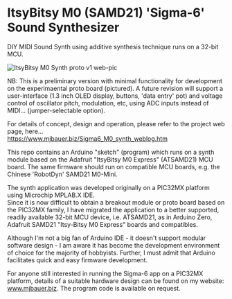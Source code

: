 # ItsyBitsy M0 (SAMD21) 'Sigma-6' Sound Synthesizer
DIY MIDI Sound Synth using additive synthesis technique runs on a 32-bit MCU.

![ItsyBitsy M0 Synth proto v1 web-pic](https://github.com/user-attachments/assets/1d608cde-76c9-4658-8a4e-76bf738acc02)

NB: This is a preliminary version with minimal functionality for development on the experimaental proto board (pictured). 
A future revision will support a user-interface (1.3 inch OLED display, buttons, 'data entry' pot) and voltage control of
oscillator pitch, modulation, etc, using ADC inputs instead of MIDI... (jumper-selectable option).

For details of concept, design and operation, please refer to the project web page, here...  
https://www.mjbauer.biz/Sigma6_M0_synth_weblog.htm

This repo contains an Arduino "sketch" (program) which runs on a synth module based on the Adafruit "ItsyBitsy M0 Express"
(ATSAMD21) MCU board.  The same firmware should run on compatible MCU boards, e.g. the Chinese 'RobotDyn' SAMD21 M0-Mini.

The synth application was developed originally on a PIC32MX platform using Microchip MPLAB.X IDE.  
Since it is now difficult to obtain a breakout module or proto board based on the PIC32MX family,
I have migrated the application to a better supported, readily available 32-bit MCU device, 
i.e. ATSAMD21, as in Arduino Zero, Adafruit SAMD21 "Itsy-Bitsy M0 Express" boards and compatibles. 

Although I'm not a big fan of Arduino IDE - it doesn't support modular software design - 
I am aware it has become the development environment of choice for the majority of hobbyists.
Further, I must admit that Arduino facilitates quick and easy firmware development.

For anyone still interested in running the Sigma-6 app on a PIC32MX platform, details of a suitable hardware
design can be found on my website: www.mjbauer.biz.  The program code is available on request.

